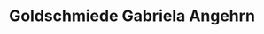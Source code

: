---
title: "Goldschmiede Gabriela Angehrn"
url: /rorschach/goldschmiede-gabriela-angehrn/
shop: Schmuck
---